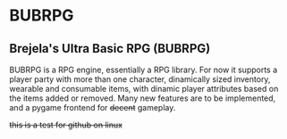 # BUBRPG
## Brejela's Ultra Basic RPG (BUBRPG)
BUBRPG is a RPG engine, essentially a RPG library.
For now it supports a player party with more than one character, dinamically sized inventory,
wearable and consumable items, with dinamic player attributes based on the items added
or removed.
Many new features are to be implemented, and a pygame frontend for ~~decent~~ gameplay.

~~this is a test for github on linux~~

